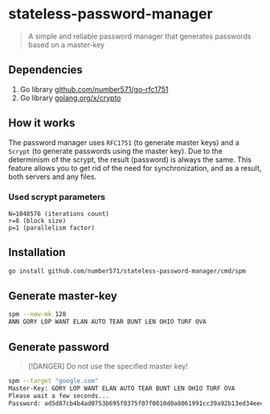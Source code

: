 # stateless-password-manager

> A simple and reliable password manager that generates passwords based on a master-key

## Dependencies

1. Go library [github.com/number571/go-rfc1751](https://github.com/number571/go-rfc1751)
2. Go library [golang.org/x/crypto](https://golang.org/x/crypto)

## How it works

The password manager uses `RFC1751` (to generate master keys) and a `Scrypt` (to generate passwords using the master key). Due to the determinism of the scrypt, the result (password) is always the same. This feature allows you to get rid of the need for synchronization, and as a result, both servers and any files.

### Used scrypt parameters

```
N=1048576 (iterations count)
r=8 (block size)
p=1 (parallelism factor)
```

## Installation

```bash
go install github.com/number571/stateless-password-manager/cmd/spm
```

## Generate master-key

```bash
spm --new-mk 128
ANN GORY LOP WANT ELAN AUTO TEAR BUNT LEN OHIO TURF OVA
```

## Generate password

> [!DANGER]
> Do not use the specified master key!

```bash
spm --target "google.com"
Master-Key: GORY LOP WANT ELAN AUTO TEAR BUNT LEN OHIO TURF OVA
Please wait a few seconds...
Password: ad5d87cb4b4ad0753b695f0375f07f0010d0a8061991cc39a92b13ed34eec4af
```
